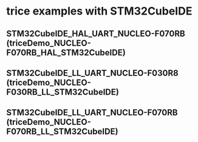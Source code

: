 # trice examples with STM32CubeIDE


## STM32CubeIDE_HAL_UART_NUCLEO-F070RB (triceDemo_NUCLEO-F070RB_HAL_STM32CubeIDE)
## STM32CubeIDE_LL_UART_NUCLEO-F030R8 (triceDemo_NUCLEO-F030RB_LL_STM32CubeIDE)
## STM32CubeIDE_LL_UART_NUCLEO-F070RB (triceDemo_NUCLEO-F070RB_LL_STM32CubeIDE)

